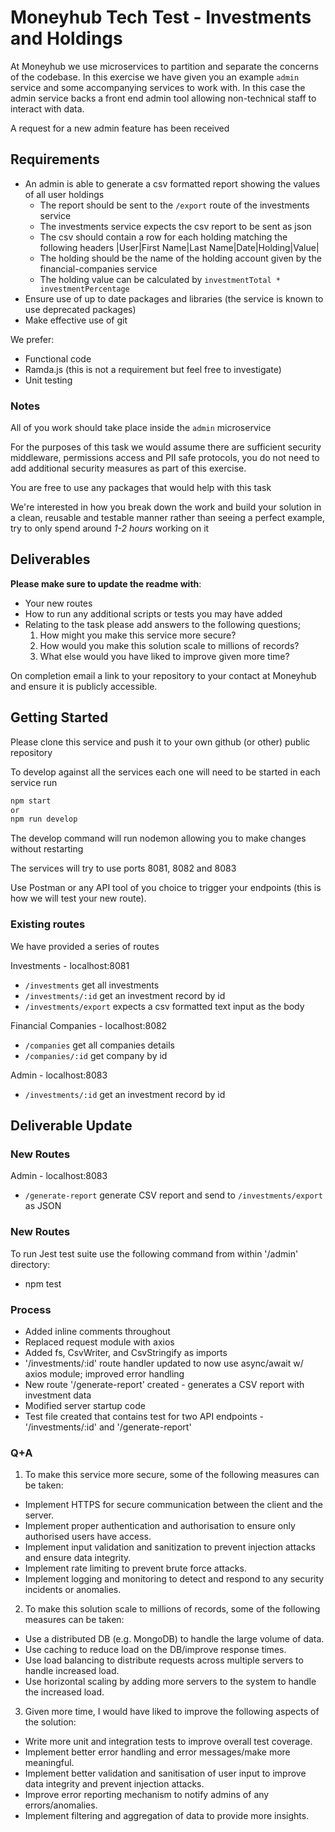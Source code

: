 # Moneyhub Tech Test - Investments and Holdings

At Moneyhub we use microservices to partition and separate the concerns of the codebase. In this exercise we have given you an example `admin` service and some accompanying services to work with. In this case the admin service backs a front end admin tool allowing non-technical staff to interact with data.

A request for a new admin feature has been received

## Requirements

- An admin is able to generate a csv formatted report showing the values of all user holdings
    - The report should be sent to the `/export` route of the investments service
    - The investments service expects the csv report to be sent as json
    - The csv should contain a row for each holding matching the following headers
    |User|First Name|Last Name|Date|Holding|Value|
    - The holding should be the name of the holding account given by the financial-companies service
    - The holding value can be calculated by `investmentTotal * investmentPercentage`
- Ensure use of up to date packages and libraries (the service is known to use deprecated packages)
- Make effective use of git

We prefer:
- Functional code 
- Ramda.js (this is not a requirement but feel free to investigate)
- Unit testing

### Notes
All of you work should take place inside the `admin` microservice

For the purposes of this task we would assume there are sufficient security middleware, permissions access and PII safe protocols, you do not need to add additional security measures as part of this exercise.

You are free to use any packages that would help with this task

We're interested in how you break down the work and build your solution in a clean, reusable and testable manner rather than seeing a perfect example, try to only spend around *1-2 hours* working on it

## Deliverables
**Please make sure to update the readme with**:

- Your new routes
- How to run any additional scripts or tests you may have added
- Relating to the task please add answers to the following questions;
    1. How might you make this service more secure?
    2. How would you make this solution scale to millions of records?
    3. What else would you have liked to improve given more time?
  

On completion email a link to your repository to your contact at Moneyhub and ensure it is publicly accessible.

## Getting Started

Please clone this service and push it to your own github (or other) public repository

To develop against all the services each one will need to be started in each service run

```bash
npm start
or
npm run develop
```

The develop command will run nodemon allowing you to make changes without restarting

The services will try to use ports 8081, 8082 and 8083

Use Postman or any API tool of you choice to trigger your endpoints (this is how we will test your new route).

### Existing routes
We have provided a series of routes 

Investments - localhost:8081
- `/investments` get all investments
- `/investments/:id` get an investment record by id
- `/investments/export` expects a csv formatted text input as the body

Financial Companies - localhost:8082
- `/companies` get all companies details
- `/companies/:id` get company by id

Admin - localhost:8083
- `/investments/:id` get an investment record by id

## Deliverable Update

### New Routes
Admin - localhost:8083
- `/generate-report` generate CSV report and send to `/investments/export` as JSON

### New Routes
To run Jest test suite use the following command from within '/admin' directory:
- npm test

### Process
- Added inline comments throughout
- Replaced request module with axios
- Added fs, CsvWriter, and CsvStringify as imports
- '/investments/:id' route handler updated to now use async/await w/ axios module; improved error handling
- New route '/generate-report' created - generates a CSV report with investment data
- Modified server startup code
- Test file created that contains test for two API endpoints - '/investments/:id' and '/generate-report'

### Q+A
1. To make this service more secure, some of the following measures can be taken:
- Implement HTTPS for secure communication between the client and the server.
- Implement proper authentication and authorisation to ensure only authorised users have access.
- Implement input validation and sanitization to prevent injection attacks and ensure data integrity.
- Implement rate limiting to prevent brute force attacks.
- Implement logging and monitoring to detect and respond to any security incidents or anomalies.


2. To make this solution scale to millions of records, some of the following measures can be taken:
- Use a distributed DB (e.g. MongoDB) to handle the large volume of data.
- Use caching to reduce load on the DB/improve response times.
- Use load balancing to distribute requests across multiple servers to handle increased load.
- Use horizontal scaling by adding more servers to the system to handle the increased load.


3. Given more time, I would have liked to improve the following aspects of the solution:
- Write more unit and integration tests to improve  overall test coverage.
- Implement better error handling and error messages/make more meaningful.
- Implement better validation and sanitisation of user input to improve data integrity and prevent injection attacks.
- Improve error reporting mechanism to notify admins of any errors/anomalies.
- Implement filtering and aggregation of data to provide more insights.